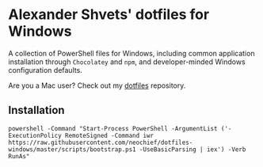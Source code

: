 # Alexander Shvets' dotfiles for Windows

A collection of PowerShell files for Windows, including common application installation through `Chocolatey` and `npm`, and developer-minded Windows configuration defaults.

Are you a Mac user? Check out my [dotfiles](https://github.com/neochief/dotfiles-mac) repository.

## Installation

```
powershell -Command "Start-Process PowerShell -ArgumentList ('-ExecutionPolicy RemoteSigned -Command iwr https://raw.githubusercontent.com/neochief/dotfiles-windows/master/scripts/bootstrap.ps1 -UseBasicParsing | iex') -Verb RunAs"
```
